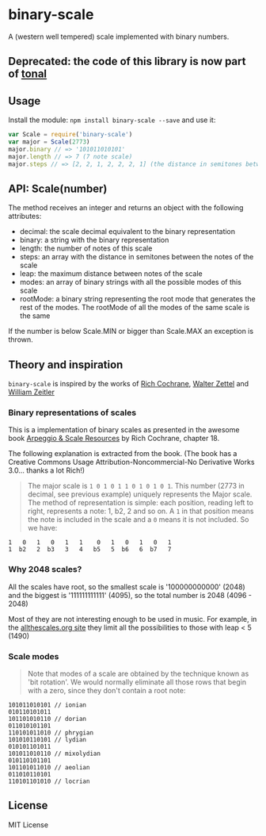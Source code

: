 # binary-scale

A (western well tempered) scale implemented with binary numbers.

## Deprecated: the code of this library is now part of [tonal](https://github.com/danigb/tonal)

## Usage

Install the module: `npm install binary-scale --save` and use it:

```js
var Scale = require('binary-scale')
var major = Scale(2773)
major.binary // => '101011010101'
major.length // => 7 (7 note scale)
major.steps // => [2, 2, 1, 2, 2, 2, 1] (the distance in semitones between notes)
```

## API: Scale(number)

The method receives an integer and returns an object with the following attributes:

- decimal: the scale decimal equivalent to the binary representation
- binary: a string with the binary representation
- length: the number of notes of this scale
- steps: an array with the distance in semitones between the notes of the scale
- leap: the maximum distance between notes of the scale
- modes: an array of binary strings with all the possible modes of this scale
- rootMode: a binary string representing the root mode that generates the rest of the modes. The rootMode of all the modes of the same scale is the same

If the number is below Scale.MIN or bigger than Scale.MAX an exception is thrown.

## Theory and inspiration

`binary-scale` is inspired by the works of [Rich Cochrane](http://cochranemusic.com), [Walter Zettel](http://www.muzuu.org/new_life/pics/simpleblog/scales/scalesadvice.html) and [William Zeitler](http://www.allthescales.org/)


### Binary representations of scales

This is a implementation of binary scales as presented in the awesome book [Arpeggio & Scale Resources](https://archive.org/details/ScaleAndArpeggioResourcesAGuitarEncyclopedia) by Rich Cochrane, chapter 18.

The following explanation is extracted from the book. (The book has a Creative Commons Usage Attribution-Noncommercial-No Derivative Works 3.0... thanks a lot Rich!)

> The major scale is `1 0 1 0 1 1 0 1 0 1 0 1`. This number (2773 in decimal, see previous example) uniquely represents the Major scale. The method of representation is simple: each position, reading left to right, represents a note: 1, b2, 2 and so on. A `1` in that position means the note is included in the scale and a `0` means it is not included. So we have:

```
1   0   1   0   1   1    0   1   0   1   0   1
1  b2   2  b3   3   4   b5   5  b6   6  b7   7
```

### Why 2048 scales?

All the scales have root, so the smallest scale is '100000000000' (2048) and
the biggest is '111111111111' (4095), so the total number is 2048 (4096 - 2048)

Most of they are not interesting enough to be used in music.
For example, in the [allthescales.org site](http://allthescales.org) they limit all the possibilities to those with leap < 5 (1490)

### Scale modes

> Note that modes of a scale are obtained by the technique known as 'bit rotation'. We would normally eliminate all those rows that begin with a zero, since they don't contain a root note:

```
101011010101 // ionian
010110101011
101101010110 // dorian
011010101101
110101011010 // phrygian
101010110101 // lydian
010101101011
101011010110 // mixolydian
010110101101
101101011010 // aeolian
011010110101
110101101010 // locrian
```

## License

MIT License
